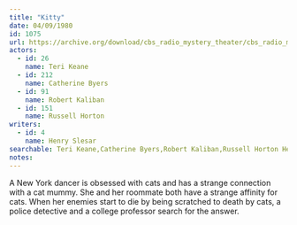 ```yaml
---
title: "Kitty"
date: 04/09/1980
id: 1075
url: https://archive.org/download/cbs_radio_mystery_theater/cbs_radio_mystery_theater-1051-1100.zip/cbs_radio_mystery_theater-1051-1100%2Fcbsrmt_1075_kitty.mp3
actors:  
  - id: 26
    name: Teri Keane  
  - id: 212
    name: Catherine Byers  
  - id: 91
    name: Robert Kaliban  
  - id: 151
    name: Russell Horton
writers:  
  - id: 4
    name: Henry Slesar
searchable: Teri Keane,Catherine Byers,Robert Kaliban,Russell Horton Henry Slesar
notes:  
---
```

A New York dancer is obsessed with cats and has a strange connection with a cat mummy. She and her roommate both have a strange affinity for cats. When her enemies start to die by being scratched to death by cats, a police detective and a college professor search for the answer.